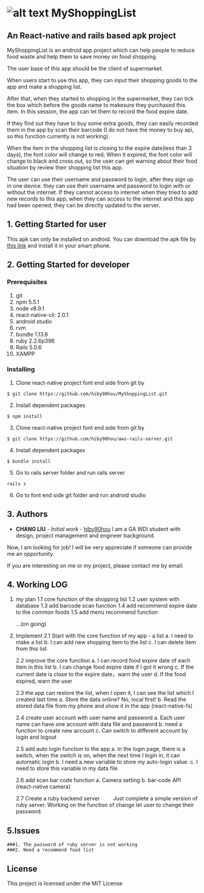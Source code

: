 # ![alt text](https://github.com/hiby90hou/MyShoppingList/blob/master/graphic%20design/logo_v1/mipmap-hdpi/ic_launcher.png "MyShoppingList Logo") MyShoppingList 
## An React-native and rails based apk project
MyShoppingList is an android app project which can help people to reduce food waste and help them to save money on food shopping. 

The user base of this app should be the client of supermarket.

When users start to use this app, they can input their shopping goods to the app and make a shopping list. 

After that, when they started to shopping in the supermarket, they can tick the box which before the goods name to makesure they purchased this item. In this session, the app can let them to record the food expire date. 

If they find out they have to buy some extra goods, they can easily recorded them in the app by scan their barcode (I do not have the money to buy api, so this function currently is not working).

When the item in the shopping list is closing to the expire date(less than 3 days), the font color will change to red; When it expired, the font color will change to black and cross out, so the user can get warning about their food situation by review their shopping list this app.

The user can use their username and password to login, after they sign up in one device. they can use their username and password to login with or without the internet. If they cannot access to internet when they tried to add new records to this app, when they can access to the internet and this app had been opened, they can be directly updated to the server.

## 1. Getting Started for user
This apk can only be installed on android. You can download the apk file by [this link](https://github.com/hiby90hou/MyShoppingList/blob/master/apk_file_release/myshoppinglist1.0.apk) and install it in your smart phone. 

## 2. Getting Started for developer

### Prerequisites
1. git
2. npm 5.5.1
3. node v8.9.1
4. react-native-cli: 2.0.1
5. android studio
6. rvm
7. bundle 1.13.6
8. ruby 2.2.6p396
9. Rails 5.0.6
10. XAMPP

### Installing
1. Clone react-native project font end side from git by 
```
$ git clone https://github.com/hiby90hou/MyShoppingList.git
```
2. Install dependent packages
```
$ npm install
```
3. Clone react-native project font end side from git by 
```
$ git clone https://github.com/hiby90hou/aws-rails-server.git
```
4. Install dependent packages
```
$ bundle install
```
5. Go to rails server folder and run rails server
```
rails s
```
6. Go to font end side git folder and run android studio

## 3. Authors
* **CHANG LIU** - *Initial work* - [hiby90hou](https://github.com/hiby90hou)
I am a GA WDI student with design, project management and engineer background. 

Now, I am looking for job! I will be very appreciate if someone can provide me an opportunity.

If you are interesting on me or my project, please contact me by email: 

## 4. Working LOG
1. my plan
      1.1 core function of the shopping list
      1.2 user system with database
      1.3 add barcode scan function
      1.4 add recommend expire date to the common foods
      1.5 add menu recommend function
      
      ...(on going)
      
2. Implement
      2.1 Start with the core function of my app - a list
          a. I need to make a list
          b. I can add new shopping item to the list
          c. I can delete item from this list
          
      2.2 improve the core function
          a. I can record food expire date of each item in this list
          b. I can change food expire date if I got it wrong
          c. If the current date is close to the expire date，warn the user
          d. If the food expired, warn the user
          
      2.3 the app can restore the list, when I open it, I can see the list which I created last time
          a. Store the data online? No, local first!
          b. Read the stored data file from my phone and show it in the app
          (react-native-fs)
          
      2.4 create user account with user name and password
          a. Each user name can have one account with data file and password
          b. need a function to create new account
          c. Can switch to different account by login and logout
          
      2.5 add auto login function to the app
          a. in the login page, there is a switch, when the switch is on, when the next time I login in, it can automatic login
          b. I need a new variable to store my auto-login value.
          c. I need to store this variable in my data file
          
      2.6 add scan bar code function
          a. Camera setting
          b. bar-code API
          (react-native camera)

      2.7 Create a ruby backend server
          Just complete a simple version of ruby server.
          Working on the function of change let user to change their password.

## 5.Issues
    ###1. The password of ruby server is not working
    ###2. Need a recommend food list
## License
This project is licensed under the MIT License